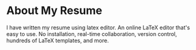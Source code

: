 # About My Resume

I have written my resume using latex editor.
An online LaTeX editor that's easy to use. No installation, real-time collaboration, version control, hundreds of LaTeX templates, and more.
